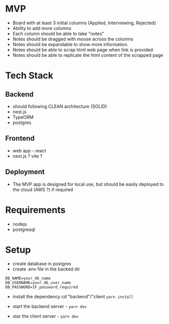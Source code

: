 # MVP

- Board with at least 3 initial columns (Applied, Interviewing, Rejected)
- Ability to add more columns
- Each column should be able to take "notes"
- Notes should be dragged with mouse across the columns
- Notes should be expandable to show more information.
- Notes should be able to scrap html web page when link is provided
- Notes should be able to replicate the html content of the scrapped page

# Tech Stack

## Backend

- should following CLEAN architecture (SOLID)
- nest.js
- TypeORM
- postgres

## Frontend

- web app - react
- next.js ? vite ?

## Deployment

- The MVP app is designed for local use, but should be easily deployed to the cloud (AWS ?) if required

# Requirements

- nodejs
- postgresql

# Setup

- create database in postgres
- create .env file in the backed dir

```
DB_NAME=your_db_name
DB_USERNAME=your_db_user_name
DB_PASSWORD=IF_password_required
```

- install the dependency cd "backend"/"client `yarn install`

- start the backend server - `yarn dev`
- star the client server - `yarn dev`
